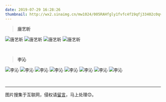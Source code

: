 ```yaml
---
date: 2019-07-29 16:28:26
thumbnail: http://wx2.sinaimg.cn/mw1024/005RAHfgly1fvfc4f19qfj33402c0qv9.jpg
---
```


> **唐艺昕**
<div class="justified-gallery">

![唐艺昕](http://wx1.sinaimg.cn/mw1024/63112839ly1g6k700zidlj21o0280u10.jpg)
![唐艺昕](http://wx1.sinaimg.cn/mw1024/63112839ly1fy0v3evcbcj22j91wgnpd.jpg)
![唐艺昕](http://wx3.sinaimg.cn/mw1024/63112839gy1g423osk4xcj22ox41eb2d.jpg)
![唐艺昕](http://wx4.sinaimg.cn/mw1024/63112839ly1g3g8gkkc15j21cc1sg7wh.jpg)
</div>

<br>

> **李沁**
<div class="justified-gallery">

![李沁](http://wx4.sinaimg.cn/mw1024/6bd3fcd9ly1g71m633wzrj21z41bfnpe.jpg)
![李沁](http://wx1.sinaimg.cn/mw1024/6bd3fcd9ly1g6ql4xxl9jj24802tc7wp.jpg)
![李沁](http://wx2.sinaimg.cn/mw1024/6bd3fcd9ly1g4hjtz2tmyj24ao2v4kjx.jpg)
![李沁](http://wx3.sinaimg.cn/mw1024/6bd3fcd9ly1g4gzkrwz5dj256o3ggu13.jpg)
![李沁](http://wx3.sinaimg.cn/mw1024/6bd3fcd9ly1g4948w6gsgj22ge1myqv7.jpg)
![李沁](http://wx3.sinaimg.cn/mw1024/6bd3fcd9ly1g3xfwe1cp0j22yo4g0hdv.jpg)
![李沁](http://wx4.sinaimg.cn/mw1024/6bd3fcd9ly1g2fz20p68yj22o04007wq.jpg)
![李沁](http://wx3.sinaimg.cn/mw1024/6bd3fcd9gy1g195uzvx2yj22nk3ghu0z.jpg)
</div>

<br>


---
图片搜集于互联网，侵权请[留言](https://yuefengs.top/message/)，马上处理😊。
